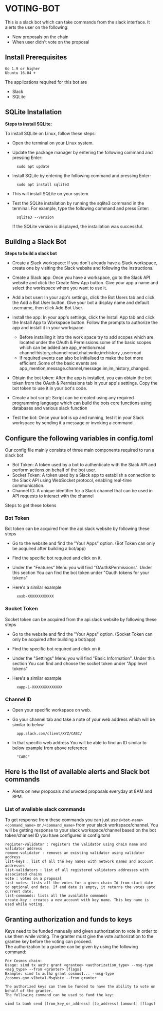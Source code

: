 # VOTING-BOT
This is a slack bot which can take commands from the slack interface.
It alerts the user on the following:
- New proposals on the chain
- When user didn't vote on the proposal

 
## Install Prerequisites

    Go 1.9 or higher
    Ubuntu 16.04 +

The applications required for this bot are 
* Slack
* SQLite

## SQLite Installation

**Steps to install SQLite:**

To install SQLite on Linux, follow these steps:

* Open the terminal on your Linux system.

* Update the package manager by entering the following command and pressing Enter:

        sudo apt update


* Install SQLite by entering the following command and pressing Enter:

        sudo apt install sqlite3

* This will install SQLite on your system.

* Test the SQLite installation by running the sqlite3 command in the terminal. For example, type the following command and press Enter:

        sqlite3 --version

    If the SQLite version is displayed, the installation was successful.

## Building a Slack Bot

**Steps to build a slack bot**

* Create a Slack workspace: If you don't already have a Slack workspace, create one by visiting the Slack website and following the instructions.

* Create a Slack app: Once you have a workspace, go to the Slack API website and click the Create New App button. Give your app a name and select the workspace where you want to use it.

* Add a bot user: In your app's settings, click the Bot Users tab and click the Add a Bot User button. Give your bot a display name and default username, then click Add Bot User.

* Install the app: In your app's settings, click the Install App tab and click the Install App to Workspace button. Follow the prompts to authorize the app and install it in your workspace.
    * Before installing it into the work space try to add scopes which are located under the OAuth & Permissions.some of the basic scopes which can be added are app_mention:read channel:history,channel:read,chat:write,im:history ,user:read
    * If required events can also be initialised to make the bot more efficient .Some of the basic events are app_mention,message.channel,message.im,im_history_changed.

* Obtain the bot token: After the app is installed, you can obtain the bot token from the OAuth & Permissions tab in your app's settings. Copy the bot token to use it in your bot's code.

*  Create a bot script: Script can be created using any required programming language which can build the bots core functions using databases and various slack function

*    Test the bot: Once your bot is up and running, test it in your Slack workspace by sending it a message or invoking a command.

## Configure the following variables in config.toml
 Our config file mainly consists of three main components required to run a slack bot
 
 * Bot Token:
            A token used by a bot to authenticate with the Slack API and perform actions on behalf of the bot user.
 * Socket Token:
     A token used by a Slack app to establish a connection to the Slack API using WebSocket protocol, enabling real-time communication.
 * Channel ID:
     A unique identifier for a Slack channel that can be used in API requests to interact with the channel 
     
 Steps to get these tokens
 
 ### **Bot Token**
  
  Bot token can be acquired from the api.slack website by following these steps
  * Go to the website and find the "Your Apps" option. (Bot Token can only be acquired after building a bot/app)
  * Find the specific bot required and click on it.
  * Under the "Features" Menu you will find "OAuth&Permissions". Under this section You can find the bot token under "Oauth tokens for your tokens"
  * Here's a similar example 
  
          xoxb-XXXXXXXXXXXX
  ### **Socket Token**
  
  Socket token can be acquired from the api.slack website by following these steps
  * Go to the website and find the "Your Apps" option. (Socket Token can only be acquired after building a bot/app)
  * Find the specific bot required and click on it.
  * Under the "Settings" Menu you will find "Basic Information". Under this section You can find and choose the socket token under "App level tokens"
  * Here's a similar example 
  
          xapp-1-XXXXXXXXXXXXXX
          
### Channel ID

* Open your specific workspace on web.
* Go your channel tab and take a note of your web address which will be similar to below
            
        app.slack.com/client/XYZ/CABC/

* In that specific web address You will be able to find an ID similar to below example from above reference

        "CABC"
        
## Here is the list of available alerts and Slack bot commands

* Alerts on new proposals and unvoted proposals everyday at 8AM and 8PM.
   
### List of avaliable slack commands

To get response from these commands you can just use `@<bot-name> <command_name>` or `/<command_name>` from your slack workspace/channel. You will be getting response to your slack workspace/channel based on the bot token/channel ID you have configured in config.toml

    register-validator : registers the validator using chain name and validator address
    remove-validator : removes an existing validator using validator address
    list-keys : list of all the key names with network names and account addresses
    list-validators : list of all registered validators addresses with associated chains
    vote : votes on a proposal
    list-votes: lists all the votes for a given chain Id from start date to optional end date. If end date is empty, it returns the votes upto current date.
    list-commands: lists all the available commands 
    create-key : creates a new account with key name. This key name is used while voting.

## Granting authorization and funds to keys
Keys need to be funded manually and given authorization to vote in order to use them while voting.
    The granter must give the vote authorization to the grantee key before the voting can proceed.  
    The authorization to a grantee can be given by using the following command:

    For Cosmos chain:
    Usage: simd tx authz grant <grantee> <authorization_type> --msg-type <msg_type> --from <granter> [flags]
    Example: simd tx authz grant cosmos1... --msg-type /cosmos.gov.v1beta1.MsgVote --from granter

    The authorized keys can then be funded to have the ability to vote on behalf of the granter.
    The following command can be used to fund the key:
   
    simd tx bank send [from_key_or_address] [to_address] [amount] [flags]
